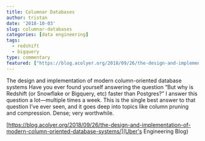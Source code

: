 ```yaml
---
title: Columnar Databases
author: tristan
date: '2018-10-03'
slug: columnar-databases
categories: [data engineering]
tags:
  - redshift
  - bigquery
type: commentary
featured: ["https://blog.acolyer.org/2018/09/26/the-design-and-implementation-of-modern-column-oriented-database-systems/"]
---
```

The design and implementation of modern column-oriented database systems
Have you ever found yourself answering the question “But why is Redshift (or Snowflake or Bigquery, etc) faster than Postgres?” I answer this question a lot—multiple times a week. This is the single best answer to that question I’ve ever seen, and it goes deep into topics like column pruning and compression. Dense; very worthwhile.

[https://blog.acolyer.org/2018/09/26/the-design-and-implementation-of-modern-column-oriented-database-systems/](Uber's Engineering Blog)
